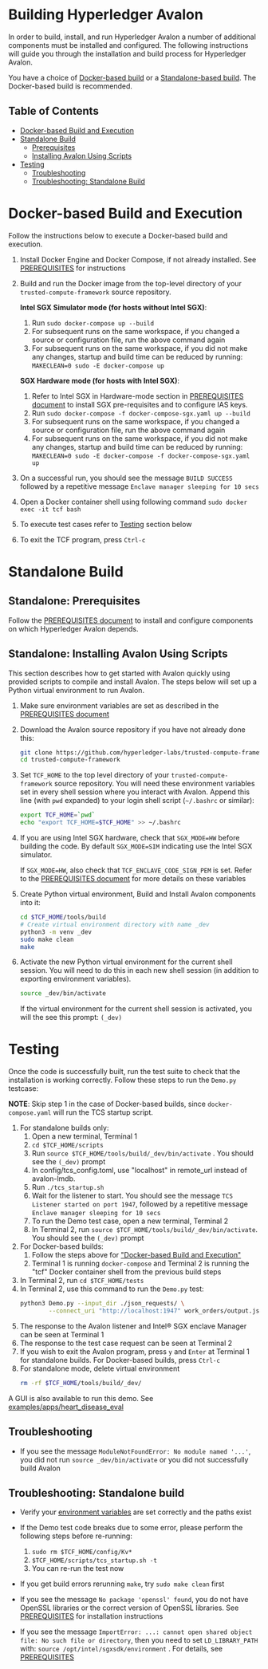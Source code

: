 <!--
Licensed under Creative Commons Attribution 4.0 International License
https://creativecommons.org/licenses/by/4.0/
-->
# Building Hyperledger Avalon

In order to build, install, and run Hyperledger Avalon
a number of additional components must be installed and configured.
The following instructions will guide you through the installation and build
process for Hyperledger Avalon.

You have a choice of [Docker-based build](#dockerbuild)
or a [Standalone-based build](#standalonebuild).
The Docker-based build is recommended.

## Table of Contents

- [Docker-based Build and Execution](#dockerbuild)
- [Standalone Build](#standalonebuild)
    - [Prerequisites](#prerequisites)
    - [Installing Avalon Using Scripts](#installtcf)
- [Testing](#testing)
    - [Troubleshooting](#troubleshooting)
    - [Troubleshooting: Standalone Build](#troubleshootingstandalone)

# <a name="dockerbuild"></a>Docker-based Build and Execution
Follow the instructions below to execute a Docker-based build and execution.

1. Install Docker Engine and Docker Compose, if not already installed.
   See [PREREQUISITES](PREREQUISITES.md#docker) for instructions
2. Build and run the Docker image from the top-level directory of your
   `trusted-compute-framework` source repository.

   **Intel SGX Simulator mode (for hosts without Intel SGX)**:
   1. Run `sudo docker-compose up --build`
   2. For subsequent runs on the same workspace, if you changed a
      source or configuration file, run the above command again
   3. For subsequent runs on the same workspace, if you did not make any
      changes, startup and build time can be reduced by running:
      `MAKECLEAN=0 sudo -E docker-compose up`

   **SGX Hardware mode (for hosts with Intel SGX)**:
   1. Refer to Intel SGX in Hardware-mode section in
      [PREREQUISITES document](PREREQUISITES.md) to install SGX pre-requisites
      and to configure IAS keys.
   2. Run `sudo docker-compose -f docker-compose-sgx.yaml up --build`
   3. For subsequent runs on the same workspace, if you changed a
      source or configuration file, run the above command again
   4. For subsequent runs on the same workspace, if you did not make any
      changes, startup and build time can be reduced by running:
      `MAKECLEAN=0 sudo -E docker-compose -f docker-compose-sgx.yaml up`
3. On a successful run, you should see the message `BUILD SUCCESS`
   followed by a repetitive message `Enclave manager sleeping for 10 secs`
4. Open a Docker container shell using following command
   `sudo docker exec -it tcf bash`
5. To execute test cases refer to [Testing](#testing) section below
6. To exit the TCF program, press `Ctrl-c`


# <a name="standalonebuild"></a>Standalone Build
## <a name="prerequisites"></a>Standalone: Prerequisites
Follow the [PREREQUISITES document](PREREQUISITES.md) to install and configure
components on which Hyperledger Avalon depends.

## <a name="installtcf"></a>Standalone: Installing Avalon Using Scripts
This section describes how to get started with Avalon quickly using provided
scripts to compile and install Avalon.
The steps below will set up a Python virtual environment to run Avalon.

1. Make sure environment variables are set as described in the
   [PREREQUISITES document](PREREQUISITES.md)

2. Download the Avalon source repository if you have not already done this:
   ```bash
   git clone https://github.com/hyperledger-labs/trusted-compute-framework
   cd trusted-compute-framework
   ```

3. Set `TCF_HOME` to the top level directory of your
   `trusted-compute-framework` source repository.
   You will need these environment variables set in every shell session
   where you interact with Avalon.
   Append this line (with `pwd` expanded) to your login shell script
   (`~/.bashrc` or similar):
   ```bash
   export TCF_HOME=`pwd`
   echo "export TCF_HOME=$TCF_HOME" >> ~/.bashrc
   ```

4. If you are using Intel SGX hardware, check that `SGX_MODE=HW` before
   building the code.
   By default `SGX_MODE=SIM` indicating use the Intel SGX simulator.

   If `SGX_MODE=HW`, also check that `TCF_ENCLAVE_CODE_SIGN_PEM` is set.
   Refer to the [PREREQUISITES document](PREREQUISITES.md)
   for more details on these variables

5. Create Python virtual environment, Build and Install Avalon
   components into it:
   ```bash
   cd $TCF_HOME/tools/build
   # Create virtual environment directory with name _dev
   python3 -m venv _dev
   sudo make clean
   make
   ```

6. Activate the new Python virtual environment for the current shell session.
   You will need to do this in each new shell session (in addition to
   exporting environment variables).
   ```bash
   source _dev/bin/activate
   ```
   If the virtual environment for the current shell session is activated,
   you will the see this prompt: `(_dev)`

# <a name="testing"></a>Testing

Once the code is successfully built, run the test suite to check that the
installation is working correctly.
Follow these steps to run the `Demo.py` testcase:

**NOTE**: Skip step 1 in the case of Docker-based builds, since
`docker-compose.yaml` will run the TCS startup script.

1. For standalone builds only:
   1. Open a new terminal, Terminal 1
   2. `cd $TCF_HOME/scripts`
   3. Run `source $TCF_HOME/tools/build/_dev/bin/activate` .
      You should see the `(_dev)` prompt
   4. In config/tcs_config.toml, use "localhost" in remote_url instead of
      avalon-lmdb.
   5. Run `./tcs_startup.sh`
   6. Wait for the listener to start. You should see the message
      `TCS Listener started on port 1947`,
      followed by a repetitive message `Enclave manager sleeping for 10 secs`
   7. To run the Demo test case, open a new terminal, Terminal 2
   8. In Terminal 2, run `source $TCF_HOME/tools/build/_dev/bin/activate`.
      You should see the `(_dev)` prompt
2. For Docker-based builds:
   1. Follow the steps above for
      ["Docker-based Build and Execution"](#dockerbuild)
   2. Terminal 1 is running `docker-compose` and Terminal 2 is running the
      "tcf" Docker container shell from the previous build steps
3. In Terminal 2, run `cd $TCF_HOME/tests`
4. In Terminal 2, use this command to run the `Demo.py` test:
   ```bash
   python3 Demo.py --input_dir ./json_requests/ \
           --connect_uri "http://localhost:1947" work_orders/output.json
   ```
5. The response to the Avalon listener and Intel&reg; SGX enclave Manager can be
   seen at Terminal 1
6. The response to the test case request can be seen at Terminal 2
7. If you wish to exit the Avalon program, press `y` and `Enter` at Terminal 1
   for standalone builds.
   For Docker-based builds, press `Ctrl-c`
8. For standalone mode, delete virtual environment
   ```bash
   rm -rf $TCF_HOME/tools/build/_dev/
   ```

A GUI is also available to run this demo.
See [examples/apps/heart_disease_eval](examples/apps/heart_disease_eval)

## <a name="troubleshooting"></a>Troubleshooting
- If you see the message
  `ModuleNotFoundError: No module named '...'`, you did not run
  `source _dev/bin/activate`
  or you did not successfully build Avalon

## <a name="troubleshootingstandalone"></a>Troubleshooting: Standalone build
- Verify your [environment variables](PREREQUISITES.md#environment)
  are set correctly and the paths exist
- If the Demo test code breaks due to some error, please perform the following
  steps before re-running:
  1. `sudo rm $TCF_HOME/config/Kv*`
  2. `$TCF_HOME/scripts/tcs_startup.sh -t`
  3. You can re-run the test now

- If you get build errors rerunning `make`, try `sudo make clean` first

- If you see the message `No package 'openssl' found`, you do not have
  OpenSSL libraries or the correct version of OpenSSL libraries.
  See [PREREQUISITES](PREREQUISITES.md#openssl) for installation instructions

- If you see the message
  `ImportError: ...: cannot open shared object file: No such file or directory`,
  then you need to set `LD_LIBRARY_PATH` with:
  `source /opt/intel/sgxsdk/environment` .
  For details, see [PREREQUISITES](PREREQUISITES.md)

